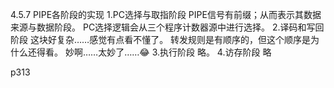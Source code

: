 4.5.7 PIPE各阶段的实现
1.PC选择与取指阶段
PIPE信号有前缀；从而表示其数据来源与数据阶段。
PC选择逻辑会从三个程序计数器源中进行选择。
2.译码和写回阶段
这块好复杂……感觉有点看不懂了。
转发规则是有顺序的，但这个顺序是为什么还得看。
妙啊……太妙了……😂
3.执行阶段
略。
4.访存阶段
略

p313
